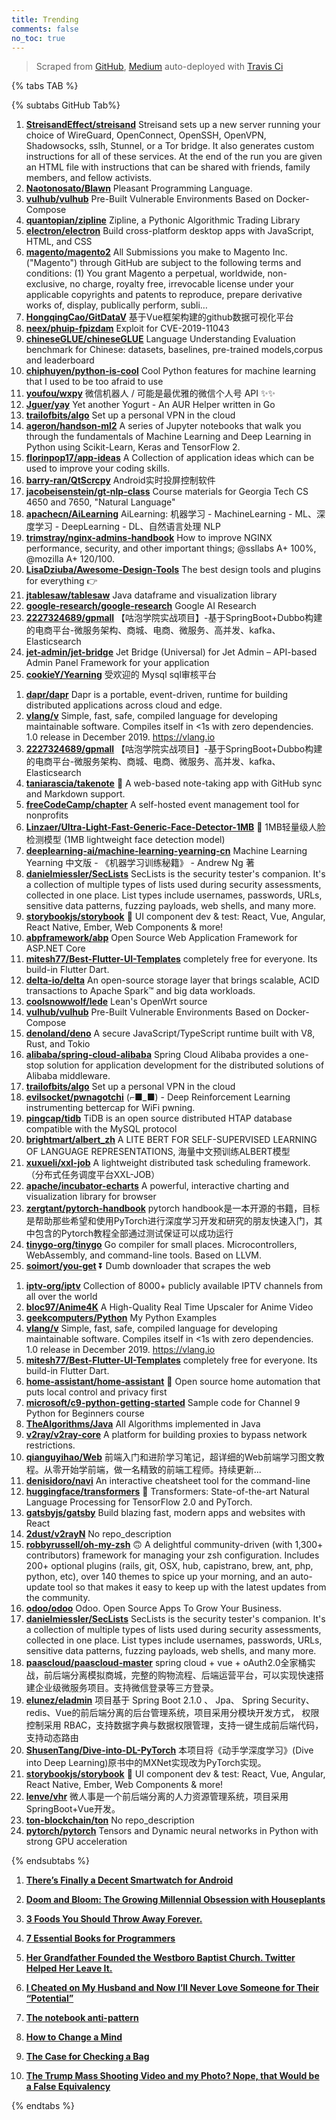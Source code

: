 ```yaml
---
title: Trending
comments: false
no_toc: true
---
```


> Scraped from [GitHub](https://github.com/trending), [Medium](https://medium.com/topic/popular)
auto-deployed with [Travis Ci](https://travis-ci.org/)

{% tabs TAB %}
<!-- tab GitHub -->
{% subtabs GitHub Tab%}
<!-- tab Daily -->
1. [**StreisandEffect/streisand**](https://github.com/StreisandEffect/streisand)
Streisand sets up a new server running your choice of WireGuard, OpenConnect, OpenSSH, OpenVPN, Shadowsocks, sslh, Stunnel, or a Tor bridge. It also generates custom instructions for all of these services. At the end of the run you are given an HTML file with instructions that can be shared with friends, family members, and fellow activists.
2. [**Naotonosato/Blawn**](https://github.com/Naotonosato/Blawn)
Pleasant Programming Language.
3. [**vulhub/vulhub**](https://github.com/vulhub/vulhub)
Pre-Built Vulnerable Environments Based on Docker-Compose
4. [**quantopian/zipline**](https://github.com/quantopian/zipline)
Zipline, a Pythonic Algorithmic Trading Library
5. [**electron/electron**](https://github.com/electron/electron)
Build cross-platform desktop apps with JavaScript, HTML, and CSS
6. [**magento/magento2**](https://github.com/magento/magento2)
All Submissions you make to Magento Inc. ("Magento") through GitHub are subject to the following terms and conditions: (1) You grant Magento a perpetual, worldwide, non-exclusive, no charge, royalty free, irrevocable license under your applicable copyrights and patents to reproduce, prepare derivative works of, display, publically perform, subli…
7. [**HongqingCao/GitDataV**](https://github.com/HongqingCao/GitDataV)
基于Vue框架构建的github数据可视化平台
8. [**neex/phuip-fpizdam**](https://github.com/neex/phuip-fpizdam)
Exploit for CVE-2019-11043
9. [**chineseGLUE/chineseGLUE**](https://github.com/chineseGLUE/chineseGLUE)
Language Understanding Evaluation benchmark for Chinese: datasets, baselines, pre-trained models,corpus and leaderboard
10. [**chiphuyen/python-is-cool**](https://github.com/chiphuyen/python-is-cool)
Cool Python features for machine learning that I used to be too afraid to use
11. [**youfou/wxpy**](https://github.com/youfou/wxpy)
微信机器人 / 可能是最优雅的微信个人号 API ✨✨
12. [**Jguer/yay**](https://github.com/Jguer/yay)
Yet another Yogurt - An AUR Helper written in Go
13. [**trailofbits/algo**](https://github.com/trailofbits/algo)
Set up a personal VPN in the cloud
14. [**ageron/handson-ml2**](https://github.com/ageron/handson-ml2)
A series of Jupyter notebooks that walk you through the fundamentals of Machine Learning and Deep Learning in Python using Scikit-Learn, Keras and TensorFlow 2.
15. [**florinpop17/app-ideas**](https://github.com/florinpop17/app-ideas)
A Collection of application ideas which can be used to improve your coding skills.
16. [**barry-ran/QtScrcpy**](https://github.com/barry-ran/QtScrcpy)
Android实时投屏控制软件
17. [**jacobeisenstein/gt-nlp-class**](https://github.com/jacobeisenstein/gt-nlp-class)
Course materials for Georgia Tech CS 4650 and 7650, "Natural Language"
18. [**apachecn/AiLearning**](https://github.com/apachecn/AiLearning)
AiLearning: 机器学习 - MachineLearning - ML、深度学习 - DeepLearning - DL、自然语言处理 NLP
19. [**trimstray/nginx-admins-handbook**](https://github.com/trimstray/nginx-admins-handbook)
How to improve NGINX performance, security, and other important things; @ssllabs A+ 100%, @mozilla A+ 120/100.
20. [**LisaDziuba/Awesome-Design-Tools**](https://github.com/LisaDziuba/Awesome-Design-Tools)
The best design tools and plugins for everything 👉
21. [**jtablesaw/tablesaw**](https://github.com/jtablesaw/tablesaw)
Java dataframe and visualization library
22. [**google-research/google-research**](https://github.com/google-research/google-research)
Google AI Research
23. [**2227324689/gpmall**](https://github.com/2227324689/gpmall)
【咕泡学院实战项目】-基于SpringBoot+Dubbo构建的电商平台-微服务架构、商城、电商、微服务、高并发、kafka、Elasticsearch
24. [**jet-admin/jet-bridge**](https://github.com/jet-admin/jet-bridge)
Jet Bridge (Universal) for Jet Admin – API-based Admin Panel Framework for your application
25. [**cookieY/Yearning**](https://github.com/cookieY/Yearning)
受欢迎的 Mysql sql审核平台
<!-- endtab -->
<!-- tab Weekly -->
1. [**dapr/dapr**](https://github.com/dapr/dapr)
Dapr is a portable, event-driven, runtime for building distributed applications across cloud and edge.
2. [**vlang/v**](https://github.com/vlang/v)
Simple, fast, safe, compiled language for developing maintainable software. Compiles itself in <1s with zero dependencies. 1.0 release in December 2019. https://vlang.io
3. [**2227324689/gpmall**](https://github.com/2227324689/gpmall)
【咕泡学院实战项目】-基于SpringBoot+Dubbo构建的电商平台-微服务架构、商城、电商、微服务、高并发、kafka、Elasticsearch
4. [**taniarascia/takenote**](https://github.com/taniarascia/takenote)
📝 A web-based note-taking app with GitHub sync and Markdown support.
5. [**freeCodeCamp/chapter**](https://github.com/freeCodeCamp/chapter)
A self-hosted event management tool for nonprofits
6. [**Linzaer/Ultra-Light-Fast-Generic-Face-Detector-1MB**](https://github.com/Linzaer/Ultra-Light-Fast-Generic-Face-Detector-1MB)
💎 1MB轻量级人脸检测模型 (1MB lightweight face detection model)
7. [**deeplearning-ai/machine-learning-yearning-cn**](https://github.com/deeplearning-ai/machine-learning-yearning-cn)
Machine Learning Yearning 中文版 - 《机器学习训练秘籍》 - Andrew Ng 著
8. [**danielmiessler/SecLists**](https://github.com/danielmiessler/SecLists)
SecLists is the security tester's companion. It's a collection of multiple types of lists used during security assessments, collected in one place. List types include usernames, passwords, URLs, sensitive data patterns, fuzzing payloads, web shells, and many more.
9. [**storybookjs/storybook**](https://github.com/storybookjs/storybook)
📓 UI component dev & test: React, Vue, Angular, React Native, Ember, Web Components & more!
10. [**abpframework/abp**](https://github.com/abpframework/abp)
Open Source Web Application Framework for ASP.NET Core
11. [**mitesh77/Best-Flutter-UI-Templates**](https://github.com/mitesh77/Best-Flutter-UI-Templates)
completely free for everyone. Its build-in Flutter Dart.
12. [**delta-io/delta**](https://github.com/delta-io/delta)
An open-source storage layer that brings scalable, ACID transactions to Apache Spark™ and big data workloads.
13. [**coolsnowwolf/lede**](https://github.com/coolsnowwolf/lede)
Lean's OpenWrt source
14. [**vulhub/vulhub**](https://github.com/vulhub/vulhub)
Pre-Built Vulnerable Environments Based on Docker-Compose
15. [**denoland/deno**](https://github.com/denoland/deno)
A secure JavaScript/TypeScript runtime built with V8, Rust, and Tokio
16. [**alibaba/spring-cloud-alibaba**](https://github.com/alibaba/spring-cloud-alibaba)
Spring Cloud Alibaba provides a one-stop solution for application development for the distributed solutions of Alibaba middleware.
17. [**trailofbits/algo**](https://github.com/trailofbits/algo)
Set up a personal VPN in the cloud
18. [**evilsocket/pwnagotchi**](https://github.com/evilsocket/pwnagotchi)
(⌐■_■) - Deep Reinforcement Learning instrumenting bettercap for WiFi pwning.
19. [**pingcap/tidb**](https://github.com/pingcap/tidb)
TiDB is an open source distributed HTAP database compatible with the MySQL protocol
20. [**brightmart/albert_zh**](https://github.com/brightmart/albert_zh)
A LITE BERT FOR SELF-SUPERVISED LEARNING OF LANGUAGE REPRESENTATIONS, 海量中文预训练ALBERT模型
21. [**xuxueli/xxl-job**](https://github.com/xuxueli/xxl-job)
A lightweight distributed task scheduling framework.（分布式任务调度平台XXL-JOB）
22. [**apache/incubator-echarts**](https://github.com/apache/incubator-echarts)
A powerful, interactive charting and visualization library for browser
23. [**zergtant/pytorch-handbook**](https://github.com/zergtant/pytorch-handbook)
pytorch handbook是一本开源的书籍，目标是帮助那些希望和使用PyTorch进行深度学习开发和研究的朋友快速入门，其中包含的Pytorch教程全部通过测试保证可以成功运行
24. [**tinygo-org/tinygo**](https://github.com/tinygo-org/tinygo)
Go compiler for small places. Microcontrollers, WebAssembly, and command-line tools. Based on LLVM.
25. [**soimort/you-get**](https://github.com/soimort/you-get)
⏬ Dumb downloader that scrapes the web
<!-- endtab -->
<!-- tab Monthly -->
1. [**iptv-org/iptv**](https://github.com/iptv-org/iptv)
Collection of 8000+ publicly available IPTV channels from all over the world
2. [**bloc97/Anime4K**](https://github.com/bloc97/Anime4K)
A High-Quality Real Time Upscaler for Anime Video
3. [**geekcomputers/Python**](https://github.com/geekcomputers/Python)
My Python Examples
4. [**vlang/v**](https://github.com/vlang/v)
Simple, fast, safe, compiled language for developing maintainable software. Compiles itself in <1s with zero dependencies. 1.0 release in December 2019. https://vlang.io
5. [**mitesh77/Best-Flutter-UI-Templates**](https://github.com/mitesh77/Best-Flutter-UI-Templates)
completely free for everyone. Its build-in Flutter Dart.
6. [**home-assistant/home-assistant**](https://github.com/home-assistant/home-assistant)
🏡 Open source home automation that puts local control and privacy first
7. [**microsoft/c9-python-getting-started**](https://github.com/microsoft/c9-python-getting-started)
Sample code for Channel 9 Python for Beginners course
8. [**TheAlgorithms/Java**](https://github.com/TheAlgorithms/Java)
All Algorithms implemented in Java
9. [**v2ray/v2ray-core**](https://github.com/v2ray/v2ray-core)
A platform for building proxies to bypass network restrictions.
10. [**qianguyihao/Web**](https://github.com/qianguyihao/Web)
前端入门和进阶学习笔记，超详细的Web前端学习图文教程。从零开始学前端，做一名精致的前端工程师。持续更新...
11. [**denisidoro/navi**](https://github.com/denisidoro/navi)
An interactive cheatsheet tool for the command-line
12. [**huggingface/transformers**](https://github.com/huggingface/transformers)
🤗 Transformers: State-of-the-art Natural Language Processing for TensorFlow 2.0 and PyTorch.
13. [**gatsbyjs/gatsby**](https://github.com/gatsbyjs/gatsby)
Build blazing fast, modern apps and websites with React
14. [**2dust/v2rayN**](https://github.com/2dust/v2rayN)
No repo_description
15. [**robbyrussell/oh-my-zsh**](https://github.com/robbyrussell/oh-my-zsh)
🙃 A delightful community-driven (with 1,300+ contributors) framework for managing your zsh configuration. Includes 200+ optional plugins (rails, git, OSX, hub, capistrano, brew, ant, php, python, etc), over 140 themes to spice up your morning, and an auto-update tool so that makes it easy to keep up with the latest updates from the community.
16. [**odoo/odoo**](https://github.com/odoo/odoo)
Odoo. Open Source Apps To Grow Your Business.
17. [**danielmiessler/SecLists**](https://github.com/danielmiessler/SecLists)
SecLists is the security tester's companion. It's a collection of multiple types of lists used during security assessments, collected in one place. List types include usernames, passwords, URLs, sensitive data patterns, fuzzing payloads, web shells, and many more.
18. [**paascloud/paascloud-master**](https://github.com/paascloud/paascloud-master)
spring cloud + vue + oAuth2.0全家桶实战，前后端分离模拟商城，完整的购物流程、后端运营平台，可以实现快速搭建企业级微服务项目。支持微信登录等三方登录。
19. [**elunez/eladmin**](https://github.com/elunez/eladmin)
项目基于 Spring Boot 2.1.0 、 Jpa、 Spring Security、redis、Vue的前后端分离的后台管理系统，项目采用分模块开发方式， 权限控制采用 RBAC，支持数据字典与数据权限管理，支持一键生成前后端代码，支持动态路由
20. [**ShusenTang/Dive-into-DL-PyTorch**](https://github.com/ShusenTang/Dive-into-DL-PyTorch)
本项目将《动手学深度学习》(Dive into Deep Learning)原书中的MXNet实现改为PyTorch实现。
21. [**storybookjs/storybook**](https://github.com/storybookjs/storybook)
📓 UI component dev & test: React, Vue, Angular, React Native, Ember, Web Components & more!
22. [**lenve/vhr**](https://github.com/lenve/vhr)
微人事是一个前后端分离的人力资源管理系统，项目采用SpringBoot+Vue开发。
23. [**ton-blockchain/ton**](https://github.com/ton-blockchain/ton)
No repo_description
24. [**pytorch/pytorch**](https://github.com/pytorch/pytorch)
Tensors and Dynamic neural networks in Python with strong GPU acceleration
<!-- endtab -->
{% endsubtabs %}
<!-- endtab --><!-- tab Medium -->
1. [**There’s Finally a Decent Smartwatch for Android**](https://onezero.medium.com/theres-finally-a-decent-smartwatch-for-android-b8f4c5c79e36?source=topic_page---------------------------20)

2. [**Doom and Bloom: The Growing Millennial Obsession with Houseplants**](https://elemental.medium.com/doom-and-bloom-the-growing-millennial-obsession-with-houseplants-ccaae50f11d3?source=topic_page---------0------------------1)

3. [**3 Foods You Should Throw Away Forever.**](https://blog.usejournal.com/3-foods-you-should-throw-away-forever-3eb7b5f38075?source=topic_page---------1------------------1)

4. [**7 Essential Books for Programmers**](https://medium.com/better-programming/7-essential-books-for-programmers-869bca83b360?source=topic_page---------2------------------1)

5. [**Her Grandfather Founded the Westboro Baptist Church. Twitter Helped Her Leave It.**](https://gen.medium.com/her-grandfather-founded-the-westboro-baptist-church-twitter-helped-her-leave-it-2de5a4266dcc?source=topic_page---------4------------------1)

6. [**I Cheated on My Husband and Now I’ll Never Love Someone for Their “Potential”**](https://psiloveyou.xyz/i-cheated-on-my-husband-and-now-ill-never-love-someone-for-their-potential-23b6284ba4fa?source=topic_page---------5------------------1)

7. [**The notebook anti-pattern**](https://towardsdatascience.com/the-notebook-anti-pattern-b1b55910929e?source=topic_page---------6------------------1)

8. [**How to Change a Mind**](https://forge.medium.com/how-to-change-a-mind-1774681b9369?source=topic_page---------7------------------1)

9. [**The Case for Checking a Bag**](https://gay.medium.com/the-case-for-checking-a-bag-b0f92968a852?source=topic_page---------8------------------1)

10. [**The Trump Mass Shooting Video and my Photo? Nope, that Would be a False Equivalency**](https://medium.com/@kathygriffin/the-trump-mass-shooting-video-and-my-photo-nope-that-would-be-a-false-equivalency-294dc16ddd54?source=topic_page---------9------------------1)

<!-- endtab -->
{% endtabs %}
